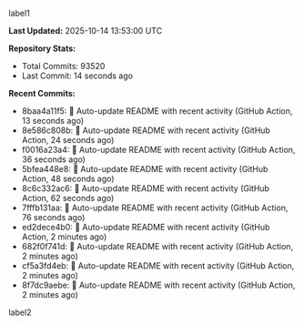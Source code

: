 
label1 
<!-- ACTIVITY_START -->
**Last Updated:** 2025-10-14 13:53:00 UTC

**Repository Stats:**
- Total Commits: 93520
- Last Commit: 14 seconds ago

**Recent Commits:**
- 8baa4a11f5: 🤖 Auto-update README with recent activity (GitHub Action, 13 seconds ago)
- 8e586c808b: 🤖 Auto-update README with recent activity (GitHub Action, 24 seconds ago)
- f0016a23a4: 🤖 Auto-update README with recent activity (GitHub Action, 36 seconds ago)
- 5bfea448e8: 🤖 Auto-update README with recent activity (GitHub Action, 48 seconds ago)
- 8c6c332ac6: 🤖 Auto-update README with recent activity (GitHub Action, 62 seconds ago)
- 7fffb131aa: 🤖 Auto-update README with recent activity (GitHub Action, 76 seconds ago)
- ed2dece4b0: 🤖 Auto-update README with recent activity (GitHub Action, 2 minutes ago)
- 682f0f741d: 🤖 Auto-update README with recent activity (GitHub Action, 2 minutes ago)
- cf5a3fd4eb: 🤖 Auto-update README with recent activity (GitHub Action, 2 minutes ago)
- 8f7dc9aebe: 🤖 Auto-update README with recent activity (GitHub Action, 2 minutes ago)
<!-- ACTIVITY_END -->

label2
